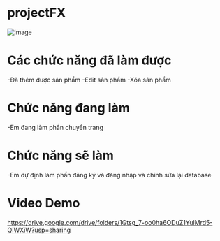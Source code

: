 # projectFX


![image](https://user-images.githubusercontent.com/89339378/173391286-874b534f-af83-4c8f-8eab-58b5008d3f3c.png)

# Các chức năng đã làm được
-Đã thêm được sản phẩm
-Edit sản phẩm
-Xóa sản phẩm
# Chức năng đang làm
-Em đang làm phần chuyển trang
# Chức năng sẽ làm
-Em dự định làm phẩn đăng ký và đăng nhập và chỉnh sửa lại database
# Video Demo
https://drive.google.com/drive/folders/1Gtsg_7-oo0ha6ODuZ1YulMrd5-QIWXiW?usp=sharing


